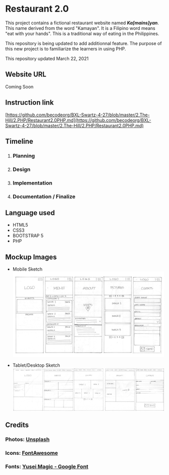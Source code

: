 # Restaurant 2.0

This project contains a fictional restaurant website named ***Ka\[mains\]yan***. This name derived from the word "Kamayan". It is a Filipino word means "eat with your hands". This is a traditional way of eating in the Philippines. 

This repository is being updated to add additionnal feature. The purpose of this new project is to familiarize the learners in using PHP.

This repository updated March 22, 2021

## Website URL 
Coming Soon

## Instruction link
[https://github.com/becodeorg/BXL-Swartz-4-27/blob/master/2.The-Hill/2.PHP/Restaurant2.0PHP.md](https://github.com/becodeorg/BXL-Swartz-4-27/blob/master/2.The-Hill/2.PHP/Restaurant2.0PHP.md)

## Timeline
1. ### __Planning__ 
  
2. ### __Design__
  
3. ### __Implementation__
  
4. ### __Documentation / Finalize__

## Language used
- HTML5
- CSS3
- BOOTSTRAP 5
- PHP

## Mockup Images 
- Mobile Sketch
![Mobile Sketch](documentation/mobile_sketch.jpg)

- Tablet/Desktop Sketch
![Mobile Sketch](documentation/medium_sketch.jpg)
  
## Credits
### Photos: [Unsplash](https://unsplash.com/)
### Icons: [FontAwesome](https://fontawesome.com/)
### Fonts: [Yusei Magic - Google Font](https://fonts.google.com/specimen/Yusei+Magic?preview.text_type=custom)